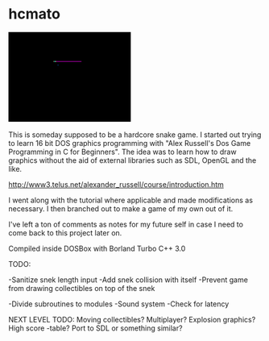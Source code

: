 # hcmato

![screenshot](https://raw.githubusercontent.com/peksin/hcmato/master/screen.png?raw=true)

This is someday supposed to be a hardcore snake game. I started out trying to
learn 16 bit DOS graphics programming with "Alex Russell's Dos Game Programming
in C for Beginners". The idea was to learn how to draw graphics without the aid 
of external libraries such as SDL, OpenGL and the like.

http://www3.telus.net/alexander_russell/course/introduction.htm

I went along with the tutorial where applicable and made modifications as 
necessary. I then branched out to make a game of my own out of it.

I've left a ton of comments as notes for my future self in case I need to come
back to this project later on.

Compiled inside DOSBox with Borland Turbo C++ 3.0

TODO:

-Sanitize snek length input
-Add snek collision with itself
-Prevent game from drawing collectibles on top of the snek

-Divide subroutines to modules
-Sound system
-Check for latency

NEXT LEVEL TODO:
Moving collectibles?
Multiplayer?
Explosion graphics?
High score -table?
Port to SDL or something similar?
